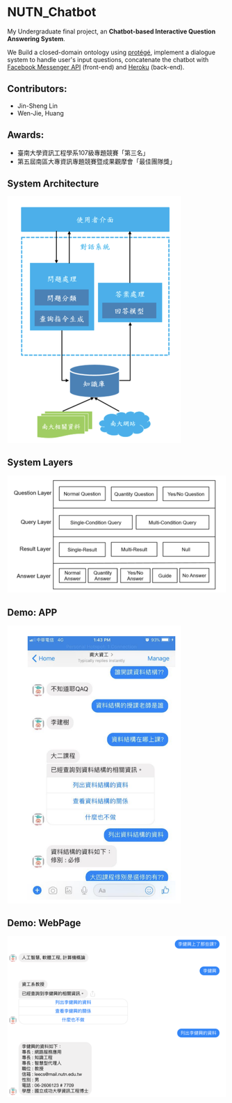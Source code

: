 # NUTN_Chatbot

My Undergraduate final project, an **Chatbot-based Interactive Question Answering System**.

We Build a closed-domain ontology using [protégé](https://protege.stanford.edu/), implement a dialogue system to handle user's input questions, concatenate the chatbot with [Facebook Messenger API](https://developers.facebook.com/docs/messenger-platform/) (front-end) and [Heroku](https://www.heroku.com/) (back-end).

## Contributors:
- Jin-Sheng Lin
- Wen-Jie, Huang

## Awards:
- 臺南大學資訊工程學系107級專題競賽「第三名」
- 第五屆南區大專資訊專題競賽暨成果觀摩會「最佳團隊獎」

## System Architecture
<img src="./demo_pictures/system_architecture.png" alt="system architecture" width="400"/>

## System Layers
<img src="./demo_pictures/system_layers.png" alt="system layers" width="800"/>

## Demo: APP
<img src="./demo_pictures/demo1.png" alt="phone demo" width="400"/>

## Demo: WebPage
<img src="./demo_pictures/demo2.png" alt="webpage demo" width="800"/>
